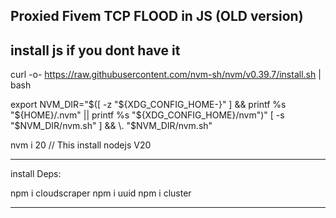 Proxied Fivem TCP FLOOD in JS (OLD version)
-------------------------------------------
install js if you dont have it
-------------------------------------------
curl -o- https://raw.githubusercontent.com/nvm-sh/nvm/v0.39.7/install.sh | bash

export NVM_DIR="$([ -z "${XDG_CONFIG_HOME-}" ] && printf %s "${HOME}/.nvm" || printf %s "${XDG_CONFIG_HOME}/nvm")"
[ -s "$NVM_DIR/nvm.sh" ] && \. "$NVM_DIR/nvm.sh" 

nvm i 20      // This install nodejs V20

-------------------------------------------
install Deps:

npm i cloudscraper
npm i uuid
npm i cluster

-------------------------------------------


